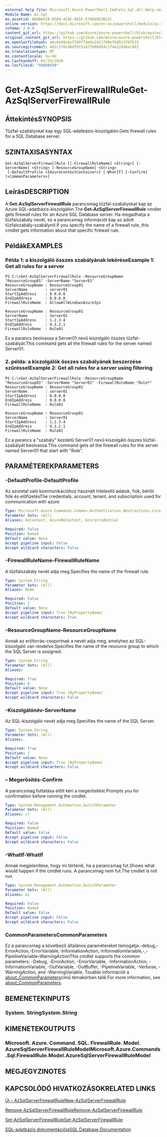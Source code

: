 ```yaml
---
external help file: Microsoft.Azure.PowerShell.Cmdlets.Sql.dll-Help.xml
Module Name: Az.Sql
ms.assetid: AD8BA5CB-D5D4-4C6E-A65F-E7AE69E3B22C
online version: https://docs.microsoft.com/en-us/powershell/module/az.sql/get-azsqlserverfirewallrule
schema: 2.0.0
content_git_url: https://github.com/Azure/azure-powershell/blob/master/src/Sql/Sql/help/Get-AzSqlServerFirewallRule.md
original_content_git_url: https://github.com/Azure/azure-powershell/blob/master/src/Sql/Sql/help/Get-AzSqlServerFirewallRule.md
ms.openlocfilehash: e6c6d48cbef24977ae6e2411749efbd913787b33
ms.sourcegitcommit: 4d2c178cd6df9151877b08d54c1f4a228dbec9d1
ms.translationtype: MT
ms.contentlocale: hu-HU
ms.lasthandoff: 01/29/2020
ms.locfileid: "93668939"
---
```

# <span data-ttu-id="f7175-101">Get-AzSqlServerFirewallRule</span><span class="sxs-lookup"><span data-stu-id="f7175-101">Get-AzSqlServerFirewallRule</span></span>

## <span data-ttu-id="f7175-102">Áttekintés</span><span class="sxs-lookup"><span data-stu-id="f7175-102">SYNOPSIS</span></span>
<span data-ttu-id="f7175-103">Tűzfal-szabályokat kap egy SQL-adatbázis-kiszolgálón.</span><span class="sxs-lookup"><span data-stu-id="f7175-103">Gets firewall rules for a SQL Database server.</span></span>

## <span data-ttu-id="f7175-104">SZINTAXISA</span><span class="sxs-lookup"><span data-stu-id="f7175-104">SYNTAX</span></span>

```
Get-AzSqlServerFirewallRule [[-FirewallRuleName] <String>] [-ServerName] <String> [-ResourceGroupName] <String>
 [-DefaultProfile <IAzureContextContainer>] [-WhatIf] [-Confirm] [<CommonParameters>]
```

## <span data-ttu-id="f7175-105">Leírás</span><span class="sxs-lookup"><span data-stu-id="f7175-105">DESCRIPTION</span></span>
<span data-ttu-id="f7175-106">A **Get-AzSqlServerFirewallRule** parancsmag tűzfal-szabályokat kap az Azure SQL-adatbázis-kiszolgálón.</span><span class="sxs-lookup"><span data-stu-id="f7175-106">The **Get-AzSqlServerFirewallRule** cmdlet gets firewall rules for an Azure SQL Database server.</span></span>
<span data-ttu-id="f7175-107">Ha megadhatja a tűzfalszabály nevét, ez a parancsmag információt kap az adott tűzfalszabály-szabályról.</span><span class="sxs-lookup"><span data-stu-id="f7175-107">If you specify the name of a firewall rule, this cmdlet gets information about that specific firewall rule.</span></span>

## <span data-ttu-id="f7175-108">Példák</span><span class="sxs-lookup"><span data-stu-id="f7175-108">EXAMPLES</span></span>

### <span data-ttu-id="f7175-109">Példa 1: a kiszolgáló összes szabályának lekérése</span><span class="sxs-lookup"><span data-stu-id="f7175-109">Example 1: Get all rules for a server</span></span>
```
PS C:\>Get-AzSqlServerFirewallRule -ResourceGroupName "ResourceGroup01" -ServerName "Server01"
ResourceGroupName : ResourceGroup01
ServerName        : server01
StartIpAddress    : 0.0.0.0
EndIpAddress      : 0.0.0.0
FirewallRuleName  : AllowAllWindowsAzureIps

ResourceGroupName : ResourceGroup01
ServerName        : Server01
StartIpAddress    : 1.2.3.4
EndIpAddress      : 4.3.2.1
FirewallRuleName  : Rule01
```

<span data-ttu-id="f7175-110">Ez a parancs beolvassa a Server01 nevű kiszolgáló összes tűzfal-szabályát.</span><span class="sxs-lookup"><span data-stu-id="f7175-110">This command gets all the firewall rules for the server named Server01.</span></span>

### <span data-ttu-id="f7175-111">2. példa: a kiszolgálók összes szabályának beszerzése szűréssel</span><span class="sxs-lookup"><span data-stu-id="f7175-111">Example 2: Get all rules for a server using filtering</span></span>
```
PS C:\>Get-AzSqlServerFirewallRule -ResourceGroupName "ResourceGroup01" -ServerName "Server01" -FirewallRuleName "Rule*"
ResourceGroupName : ResourceGroup01
ServerName        : server01
StartIpAddress    : 0.0.0.0
EndIpAddress      : 0.0.0.0
FirewallRuleName  : Rule01

ResourceGroupName : ResourceGroup01
ServerName        : Server01
StartIpAddress    : 1.2.3.4
EndIpAddress      : 4.3.2.1
FirewallRuleName  : Rule02
```

<span data-ttu-id="f7175-112">Ez a parancs a "szabály" kezdetű Server01 nevű kiszolgáló összes tűzfal-szabályát beolvassa.</span><span class="sxs-lookup"><span data-stu-id="f7175-112">This command gets all the firewall rules for the server named Server01 that start with "Rule".</span></span>

## <span data-ttu-id="f7175-113">PARAMÉTEREK</span><span class="sxs-lookup"><span data-stu-id="f7175-113">PARAMETERS</span></span>

### <span data-ttu-id="f7175-114">-DefaultProfile</span><span class="sxs-lookup"><span data-stu-id="f7175-114">-DefaultProfile</span></span>
<span data-ttu-id="f7175-115">Az azuretal való kommunikációhoz használt hitelesítő adatok, fiók, bérlői fiók és előfizetés</span><span class="sxs-lookup"><span data-stu-id="f7175-115">The credentials, account, tenant, and subscription used for communication with azure</span></span>

```yaml
Type: Microsoft.Azure.Commands.Common.Authentication.Abstractions.Core.IAzureContextContainer
Parameter Sets: (All)
Aliases: AzContext, AzureRmContext, AzureCredential

Required: False
Position: Named
Default value: None
Accept pipeline input: False
Accept wildcard characters: False
```

### <span data-ttu-id="f7175-116">-FirewallRuleName</span><span class="sxs-lookup"><span data-stu-id="f7175-116">-FirewallRuleName</span></span>
<span data-ttu-id="f7175-117">A tűzfalszabály nevét adja meg.</span><span class="sxs-lookup"><span data-stu-id="f7175-117">Specifies the name of the firewall rule.</span></span>

```yaml
Type: System.String
Parameter Sets: (All)
Aliases: Name

Required: False
Position: 2
Default value: None
Accept pipeline input: True (ByPropertyName)
Accept wildcard characters: True
```

### <span data-ttu-id="f7175-118">-ResourceGroupName</span><span class="sxs-lookup"><span data-stu-id="f7175-118">-ResourceGroupName</span></span>
<span data-ttu-id="f7175-119">Annak az erőforrás-csoportnak a nevét adja meg, amelyhez az SQL-kiszolgáló van rendelve.</span><span class="sxs-lookup"><span data-stu-id="f7175-119">Specifies the name of the resource group to which the SQL Server is assigned.</span></span>

```yaml
Type: System.String
Parameter Sets: (All)
Aliases:

Required: True
Position: 0
Default value: None
Accept pipeline input: True (ByPropertyName)
Accept wildcard characters: False
```

### <span data-ttu-id="f7175-120">-Kiszolgálónév</span><span class="sxs-lookup"><span data-stu-id="f7175-120">-ServerName</span></span>
<span data-ttu-id="f7175-121">Az SQL-kiszolgáló nevét adja meg.</span><span class="sxs-lookup"><span data-stu-id="f7175-121">Specifies the name of the SQL Server.</span></span>

```yaml
Type: System.String
Parameter Sets: (All)
Aliases:

Required: True
Position: 1
Default value: None
Accept pipeline input: True (ByPropertyName)
Accept wildcard characters: False
```

### <span data-ttu-id="f7175-122">– Megerősítés</span><span class="sxs-lookup"><span data-stu-id="f7175-122">-Confirm</span></span>
<span data-ttu-id="f7175-123">A parancsmag futtatása előtt kéri a megerősítést.</span><span class="sxs-lookup"><span data-stu-id="f7175-123">Prompts you for confirmation before running the cmdlet.</span></span>

```yaml
Type: System.Management.Automation.SwitchParameter
Parameter Sets: (All)
Aliases: cf

Required: False
Position: Named
Default value: False
Accept pipeline input: False
Accept wildcard characters: False
```

### <span data-ttu-id="f7175-124">-WhatIf</span><span class="sxs-lookup"><span data-stu-id="f7175-124">-WhatIf</span></span>
<span data-ttu-id="f7175-125">Annak megjelenítése, hogy mi történik, ha a parancsmag fut.</span><span class="sxs-lookup"><span data-stu-id="f7175-125">Shows what would happen if the cmdlet runs.</span></span>
<span data-ttu-id="f7175-126">A parancsmag nem fut.</span><span class="sxs-lookup"><span data-stu-id="f7175-126">The cmdlet is not run.</span></span>

```yaml
Type: System.Management.Automation.SwitchParameter
Parameter Sets: (All)
Aliases: wi

Required: False
Position: Named
Default value: False
Accept pipeline input: False
Accept wildcard characters: False
```

### <span data-ttu-id="f7175-127">CommonParameters</span><span class="sxs-lookup"><span data-stu-id="f7175-127">CommonParameters</span></span>
<span data-ttu-id="f7175-128">Ez a parancsmag a következő általános paramétereket támogatja:-debug,-ErrorAction,-ErrorVariable,-InformationAction,-InformationVariable,-,-PipelineVariable-WarningAction</span><span class="sxs-lookup"><span data-stu-id="f7175-128">This cmdlet supports the common parameters: -Debug, -ErrorAction, -ErrorVariable, -InformationAction, -InformationVariable, -OutVariable, -OutBuffer, -PipelineVariable, -Verbose, -WarningAction, and -WarningVariable.</span></span> <span data-ttu-id="f7175-129">További információt a [about_CommonParameters](https://go.microsoft.com/fwlink/?LinkID=113216)című témakörben talál.</span><span class="sxs-lookup"><span data-stu-id="f7175-129">For more information, see [about_CommonParameters](https://go.microsoft.com/fwlink/?LinkID=113216).</span></span>

## <span data-ttu-id="f7175-130">BEMENETEK</span><span class="sxs-lookup"><span data-stu-id="f7175-130">INPUTS</span></span>

### <span data-ttu-id="f7175-131">System. String</span><span class="sxs-lookup"><span data-stu-id="f7175-131">System.String</span></span>

## <span data-ttu-id="f7175-132">KIMENETEK</span><span class="sxs-lookup"><span data-stu-id="f7175-132">OUTPUTS</span></span>

### <span data-ttu-id="f7175-133">Microsoft. Azure. Command. SQL. FirewallRule. Model. AzureSqlServerFirewallRuleModel</span><span class="sxs-lookup"><span data-stu-id="f7175-133">Microsoft.Azure.Commands.Sql.FirewallRule.Model.AzureSqlServerFirewallRuleModel</span></span>

## <span data-ttu-id="f7175-134">MEGJEGYZI</span><span class="sxs-lookup"><span data-stu-id="f7175-134">NOTES</span></span>

## <span data-ttu-id="f7175-135">KAPCSOLÓDÓ HIVATKOZÁSOK</span><span class="sxs-lookup"><span data-stu-id="f7175-135">RELATED LINKS</span></span>

[<span data-ttu-id="f7175-136">Új – AzSqlServerFirewallRule</span><span class="sxs-lookup"><span data-stu-id="f7175-136">New-AzSqlServerFirewallRule</span></span>](./New-AzSqlServerFirewallRule.md)

[<span data-ttu-id="f7175-137">Remove-AzSqlServerFirewallRule</span><span class="sxs-lookup"><span data-stu-id="f7175-137">Remove-AzSqlServerFirewallRule</span></span>](./Remove-AzSqlServerFirewallRule.md)

[<span data-ttu-id="f7175-138">Set-AzSqlServerFirewallRule</span><span class="sxs-lookup"><span data-stu-id="f7175-138">Set-AzSqlServerFirewallRule</span></span>](./Set-AzSqlServerFirewallRule.md)

[<span data-ttu-id="f7175-139">SQL-adatbázis dokumentációja</span><span class="sxs-lookup"><span data-stu-id="f7175-139">SQL Database Documentation</span></span>](https://docs.microsoft.com/azure/sql-database/)


